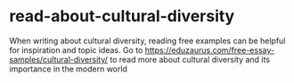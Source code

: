# read-about-cultural-diversity
When writing about cultural diversity, reading free examples can be helpful for inspiration and topic ideas. Go to https://eduzaurus.com/free-essay-samples/cultural-diversity/ to read more about cultural diversity and its importance in the modern world
